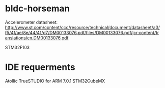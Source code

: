 # bldc-horseman

Accelerometer datasheet:
http://www.st.com/content/ccc/resource/technical/document/datasheet/a3/f5/4f/ae/8e/44/41/d7/DM00133076.pdf/files/DM00133076.pdf/jcr:content/translations/en.DM00133076.pdf

STM32F103

# IDE requerments

Atollic TrueSTUDIO for ARM 7.0.1
STM32CubeMX
